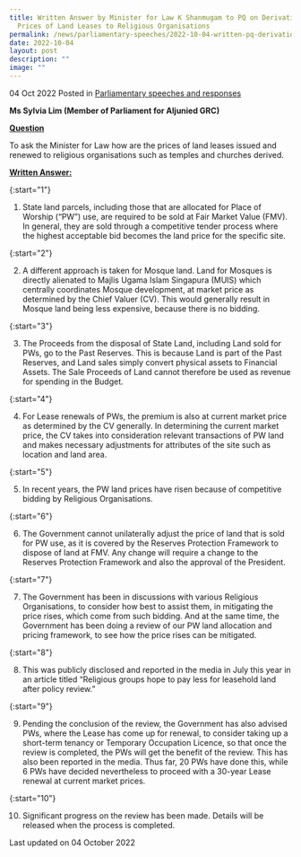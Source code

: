 ```yaml
---
title: Written Answer by Minister for Law K Shanmugam to PQ on Derivation of
  Prices of Land Leases to Religious Organisations
permalink: /news/parliamentary-speeches/2022-10-04-written-pq-derivation-prices-land-leases-ros/
date: 2022-10-04
layout: post
description: ""
image: ""
---
```

04 Oct 2022 Posted in [Parliamentary speeches and responses](/news/parliamentary-speeches)

**Ms Sylvia Lim (Member of Parliament for Aljunied GRC)**

**<b><u>Question</u></b>**

To ask the Minister for Law how are the prices of land leases issued and renewed to religious organisations such as temples and churches derived. 

**<b><u>Written Answer:</u></b>** 

{:start="1"}

1. State land parcels, including those that are allocated for Place of Worship (“PW”) use, are required to be sold at Fair Market Value (FMV). In general, they are sold through a competitive tender process where the highest acceptable bid becomes the land price for the specific site. 

{:start="2"}

2.  A different approach is taken for Mosque land. Land for Mosques is directly alienated to Majlis Ugama Islam Singapura (MUIS) which centrally coordinates Mosque development, at market price as determined by the Chief Valuer (CV). This would generally result in Mosque land being less expensive, because there is no bidding.

{:start="3"}

3. The Proceeds from the disposal of State Land, including Land sold for PWs, go to the Past Reserves. This is because Land is part of the Past Reserves, and Land sales simply convert physical assets to Financial Assets. The Sale Proceeds of Land cannot therefore be used as revenue for spending in the Budget.

{:start="4"}

4.  For Lease renewals of PWs, the premium is also at current market price as determined by the CV generally. In determining the current market price, the CV takes into consideration relevant transactions of PW land and makes necessary adjustments for attributes of the site such as location and land area.

{:start="5"}

5. In recent years, the PW land prices have risen because of competitive bidding by Religious Organisations. 

{:start="6"}

6.  The Government cannot unilaterally adjust the price of land that is sold for PW use, as it is covered by the Reserves Protection Framework to dispose of land at FMV. Any change will require a change to the Reserves Protection Framework and also the approval of the President.

{:start="7"}

7. The Government has been in discussions with various Religious Organisations, to consider how best to assist them, in mitigating the price rises, which come from such bidding. And at the same time, the Government has been doing a review of our PW land allocation and pricing framework, to see how the price rises can be mitigated.

{:start="8"}

8.  This was publicly disclosed and reported in the media in July this year in an article titled “Religious groups hope to pay less for leasehold land after policy review.”

{:start="9"}

9.  Pending the conclusion of the review, the Government has also advised PWs, where the Lease has come up for renewal, to consider taking up a short-term tenancy or Temporary Occupation Licence, so that once the review is completed, the PWs will get the benefit of the review. This has also been reported in the media. Thus far, 20 PWs have done this, while 6 PWs have decided nevertheless to proceed with a 30-year Lease renewal at current market prices.

{:start="10"}

10.  Significant progress on the review has been made. Details will be released when the process is completed.

<p class="right-side-updated">Last updated on 04 October 2022</p>

